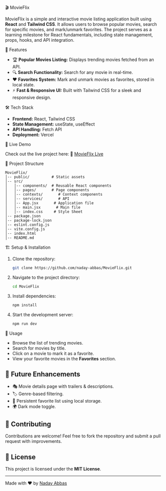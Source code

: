 🎬 MovieFlix

MovieFlix is a simple and interactive movie listing application built using **React** and **Tailwind CSS**. It allows users to browse popular movies, search for specific movies, and mark/unmark favorites. The project serves as a learning milestone for React fundamentals, including state management, props, hooks, and API integration.

🚀 Features

- 🏆 **Popular Movies Listing:** Displays trending movies fetched from an API.
- 🔍 **Search Functionality:** Search for any movie in real-time.
- ❤️ **Favorites System:** Mark and unmark movies as favorites, stored in local state.
- ⚡ **Fast & Responsive UI:** Built with Tailwind CSS for a sleek and responsive design.

🛠 Tech Stack

- **Frontend:** React, Tailwind CSS
- **State Management:** useState, useEffect
- **API Handling:** Fetch API
- **Deployment:** Vercel

🎥 Live Demo

Check out the live project here:
🔗 [MovieFlix Live](https://movieflix-naday-abbas-projects.vercel.app/)

📂 Project Structure

```
MovieFlix/
│-- public/          # Static assets
│-- src/
│   │-- components/  # Reusable React components
│   │-- pages/       # Page components
│   │-- contexts/       # Context components
│   │-- services/       # API
│   │-- App.jsx       # Application file
│   │-- main.jsx       # Main file
│   │-- index.css     # Style Sheet
│-- package.json
│-- package-lock.json
│-- eslint.config.js
│-- vite.config.js
│-- index.html
│-- README.md
```

🏗 Setup & Installation

1. Clone the repository:
   ```sh
   git clone https://github.com/naday-abbas/MovieFlix.git
   ```
2. Navigate to the project directory:
   ```sh
   cd MovieFlix
   ```
3. Install dependencies:
   ```sh
   npm install
   ```
4. Start the development server:
   ```sh
   npm run dev
   ```
   
📌 Usage

- Browse the list of trending movies.
- Search for movies by title.
- Click on a movie to mark it as a favorite.
- View your favorite movies in the **Favorites** section.

## 🌟 Future Enhancements

- 🎭 Movie details page with trailers & descriptions.
- 🏷️ Genre-based filtering.
- 🔖 Persistent favorite list using local storage.
- 🌍 Dark mode toggle.

## 🤝 Contributing

Contributions are welcome! Feel free to fork the repository and submit a pull request with improvements.

## 📜 License

This project is licensed under the **MIT License**.

---
Made with ❤️ by [Naday Abbas](https://github.com/naday-abbas)

